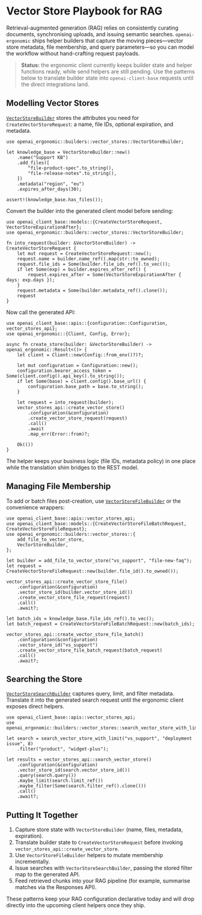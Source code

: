# Vector Store Playbook for RAG

Retrieval-augmented generation (RAG) relies on consistently curating documents, synchronising uploads, and issuing semantic searches. `openai-ergonomic` ships helper builders that capture the moving pieces—vector store metadata, file membership, and query parameters—so you can model the workflow without hand-crafting request payloads.

> **Status:** the ergonomic client currently keeps builder state and helper functions ready, while send helpers are still pending. Use the patterns below to translate builder state into `openai-client-base` requests until the direct integrations land.

## Modelling Vector Stores

[`VectorStoreBuilder`](../../src/builders/vector_stores.rs) stores the attributes you need for `CreateVectorStoreRequest`: a name, file IDs, optional expiration, and metadata.

```rust,no_run
use openai_ergonomic::builders::vector_stores::VectorStoreBuilder;

let knowledge_base = VectorStoreBuilder::new()
    .name("Support KB")
    .add_files([
        "file-product-spec".to_string(),
        "file-release-notes".to_string(),
    ])
    .metadata("region", "eu")
    .expires_after_days(30);

assert!(knowledge_base.has_files());
```

Convert the builder into the generated client model before sending:

```rust,no_run
use openai_client_base::models::{CreateVectorStoreRequest, VectorStoreExpirationAfter};
use openai_ergonomic::builders::vector_stores::VectorStoreBuilder;

fn into_request(builder: &VectorStoreBuilder) -> CreateVectorStoreRequest {
    let mut request = CreateVectorStoreRequest::new();
    request.name = builder.name_ref().map(str::to_owned);
    request.file_ids = Some(builder.file_ids_ref().to_vec());
    if let Some(exp) = builder.expires_after_ref() {
        request.expires_after = Some(VectorStoreExpirationAfter { days: exp.days });
    }
    request.metadata = Some(builder.metadata_ref().clone());
    request
}
```

Now call the generated API:

```rust,no_run
use openai_client_base::apis::{configuration::Configuration, vector_stores_api};
use openai_ergonomic::{Client, Config, Error};

async fn create_store(builder: &VectorStoreBuilder) -> openai_ergonomic::Result<()> {
    let client = Client::new(Config::from_env()?)?;

    let mut configuration = Configuration::new();
    configuration.bearer_access_token = Some(client.config().api_key().to_string());
    if let Some(base) = client.config().base_url() {
        configuration.base_path = base.to_string();
    }

    let request = into_request(builder);
    vector_stores_api::create_vector_store()
        .configuration(&configuration)
        .create_vector_store_request(request)
        .call()
        .await
        .map_err(Error::from)?;

    Ok(())
}
```

The helper keeps your business logic (file IDs, metadata policy) in one place while the translation shim bridges to the REST model.

## Managing File Membership

To add or batch files post-creation, use [`VectorStoreFileBuilder`](../../src/builders/vector_stores.rs) or the convenience wrappers:

```rust,no_run
use openai_client_base::apis::vector_stores_api;
use openai_client_base::models::{CreateVectorStoreFileBatchRequest, CreateVectorStoreFileRequest};
use openai_ergonomic::builders::vector_stores::{
    add_file_to_vector_store,
    VectorStoreBuilder,
};

let builder = add_file_to_vector_store("vs_support", "file-new-faq");
let request = CreateVectorStoreFileRequest::new(builder.file_id().to_owned());

vector_stores_api::create_vector_store_file()
    .configuration(&configuration)
    .vector_store_id(builder.vector_store_id())
    .create_vector_store_file_request(request)
    .call()
    .await?;

let batch_ids = knowledge_base.file_ids_ref().to_vec();
let batch_request = CreateVectorStoreFileBatchRequest::new(batch_ids);

vector_stores_api::create_vector_store_file_batch()
    .configuration(&configuration)
    .vector_store_id("vs_support")
    .create_vector_store_file_batch_request(batch_request)
    .call()
    .await?;
```

## Searching the Store

[`VectorStoreSearchBuilder`](../../src/builders/vector_stores.rs) captures query, limit, and filter metadata. Translate it into the generated search request until the ergonomic client exposes direct helpers.

```rust,no_run
use openai_client_base::apis::vector_stores_api;
use openai_ergonomic::builders::vector_stores::search_vector_store_with_limit;

let search = search_vector_store_with_limit("vs_support", "deployment issue", 8)
    .filter("product", "widget-plus");

let results = vector_stores_api::search_vector_store()
    .configuration(&configuration)
    .vector_store_id(search.vector_store_id())
    .query(search.query())
    .maybe_limit(search.limit_ref())
    .maybe_filter(Some(search.filter_ref().clone()))
    .call()
    .await?;
```

## Putting It Together

1. Capture store state with `VectorStoreBuilder` (name, files, metadata, expiration).
2. Translate builder state to `CreateVectorStoreRequest` before invoking `vector_stores_api::create_vector_store`.
3. Use `VectorStoreFileBuilder` helpers to mutate membership incrementally.
4. Issue searches with `VectorStoreSearchBuilder`, passing the stored filter map to the generated API.
5. Feed retrieved chunks into your RAG pipeline (for example, summarise matches via the Responses API).

These patterns keep your RAG configuration declarative today and will drop directly into the upcoming client helpers once they ship.

